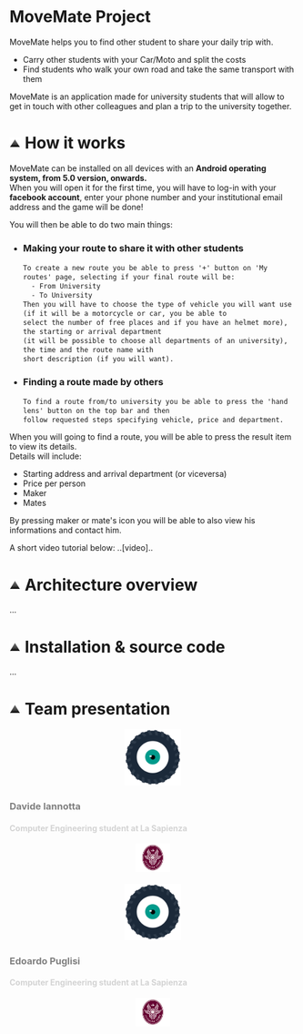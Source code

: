 <h1 id="project"> MoveMate Project </h1>

MoveMate helps you to find other student to share your daily trip with.
* Carry other students with your Car/Moto and split the costs
* Find students who walk your own road and take the same transport with them

MoveMate is an application made for university students that will allow to get in touch with other colleagues and plan a trip to the university together.
 
<h1 id="how-works"><a href="#menu"><img src="vector-icon.png" alt="su" width="20"></a> How it works </h1>

MoveMate can be installed on all devices with an **Android operating system, from 5.0 version, onwards.** <br>
When you will open it for the first time, you will have to log-in with your **facebook account**, enter your phone number and your institutional email address and the game will be done!

You will then be able to do two main things:
* ### Making your route to share it with other students
      To create a new route you be able to press '+' button on 'My routes' page, selecting if your final route will be:
        - From University
        - To University
      Then you will have to choose the type of vehicle you will want use (if it will be a motorcycle or car, you be able to
      select the number of free places and if you have an helmet more), the starting or arrival department 
      (it will be possible to choose all departments of an university), the time and the route name with 
      short description (if you will want).
* ### Finding a route made by others
      To find a route from/to university you be able to press the 'hand lens' button on the top bar and then 
      follow requested steps specifying vehicle, price and department.

When you will going to find a route, you will be able to press the result item to view its details. <br>
Details will include:
* Starting address and arrival department (or viceversa)
* Price per person
* Maker
* Mates

By pressing maker or mate's icon you will be able to also view his informations and contact him.

A short video tutorial below:
..[video]..

<h1 id="arch-view"><a href="#menu"><img src="vector-icon.png" alt="su" width="20"></a> Architecture overview </h1>
...

<h1 id="install-source"><a href="#menu"><img src="vector-icon.png" alt="su" width="20"></a> Installation &amp; source code </h1>
...

<h1 id="team"><a href="#menu"><img src="vector-icon.png" alt="su" width="20"></a> Team presentation </h1>
<section class="site-footer" style="color: gray; text-align: center;">

 <section id="team-items">
 
   <section class="btn">
     <section class="btn" style="border-color: rgba(0, 0, 0,0.2);"><img src="logo.gif" alt="su" width="100"> </section>
    <section class="btn" style="text-align: left;">
    <h3 style="color: gray;">Davide Iannotta</h3>
    <h4 style="color: lightgray;">Computer Engineering student at La Sapienza</h4>
    </section>
    <section class="btn"><img src="sapienzaicon.jpg" alt="uni" width="60"></section>
   </section>
   <br>
   <section class="btn">
     <section class="btn" style="border-color: rgba(0, 0, 0,0.2);"><img src="logo.gif" alt="su" width="100"> </section>
    <section class="btn" style="text-align: left;">
    <h3 style="color: gray;">Edoardo Puglisi</h3>
    <h4 style="color: lightgray;">Computer Engineering student at La Sapienza</h4>
    </section>
    <section class="btn"><img src="sapienzaicon.jpg" alt="uni" width="60"></section>
   </section>
   
   
 </section>
</section>
